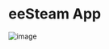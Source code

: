 # eeSteam App


![image](https://github.com/tobony/eesteam-tauri-app/assets/55545136/d351cacc-9abd-4ac4-8225-96c4571e43cb)
